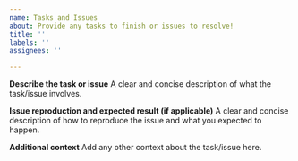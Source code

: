 ```yaml
---
name: Tasks and Issues
about: Provide any tasks to finish or issues to resolve!
title: ''
labels: ''
assignees: ''

---
```


**Describe the task or issue**
A clear and concise description of what the task/issue involves.

**Issue reproduction and expected result (if applicable)**
A clear and concise description of how to reproduce the issue and what you expected to happen.

**Additional context**
Add any other context about the task/issue here.
